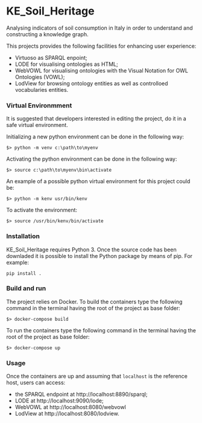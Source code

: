 # KE_Soil_Heritage
Analysing indicators of soil consumption in Italy in order to understand and constructing a knowledge graph.
 
This projects provides the following facilities for enhancing user experience: 
 - Virtuoso as SPARQL enpoint;
 - LODE for visualising ontologies as HTML;
 - WebVOWL for visualising ontologies with the Visual Notation for OWL Ontologies (VOWL);
 - LodView for browsing ontology entities as well as controlloed vocabularies entities.

### Virtual Environmment
It is suggested that developers interested in editing the project, do it in a safe virtual environment.

Initializing a new python environment can be done in the following way:

```
$> python -m venv c:\path\to\myenv
```
Activating the python environment can be done in the following way:

```
$> source c:\path\to\myenv\bin\activate
```

An example of a possible python virtual environment for this project could be:

```
$> python -m kenv usr/bin/kenv 
```

To activate the environment:

```
$> source /usr/bin/kenv/bin/activate
```


### Installation
KE_Soil_Heritage requires Python 3.
Once the source code has been downladed it is possible to install the Python package by means of pip. For example:

```
pip install .
```

### Build and run
The project relies on Docker.
To build the containers type the following command in the terminal having the root of the project as base folder:
```
$> docker-compose build
```
To run the containers type the following command in the terminal having the root of the project as base folder:
```
$> docker-compose up
```

### Usage
Once the containers are up and assuming that `localhost` is the reference host, users can access:
 - the SPARQL endpoint at http://localhost:8890/sparql;
 - LODE at http://localhost:9090/lode;
 - WebVOWL at http://localhost:8080/webvowl
 - LodView at http://localhost:8080/lodview.

